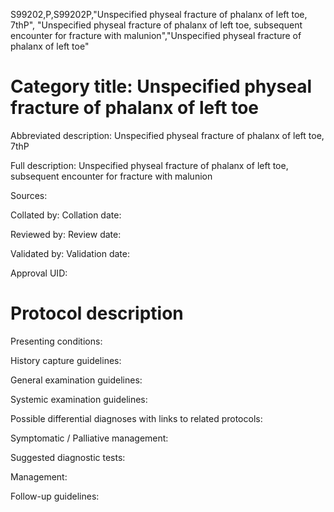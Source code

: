 S99202,P,S99202P,"Unspecified physeal fracture of phalanx of left toe, 7thP", "Unspecified physeal fracture of phalanx of left toe, subsequent encounter for fracture with malunion","Unspecified physeal fracture of phalanx of left toe"
# Category title: Unspecified physeal fracture of phalanx of left toe

Abbreviated description: Unspecified physeal fracture of phalanx of left toe, 7thP

Full description: Unspecified physeal fracture of phalanx of left toe, subsequent encounter for fracture with malunion

Sources:

Collated by:
Collation date:

Reviewed by:
Review date:

Validated by:
Validation date:

Approval UID:

# Protocol description

Presenting conditions:

History capture guidelines:

General examination guidelines:

Systemic examination guidelines:

Possible differential diagnoses with links to related protocols:

Symptomatic / Palliative management:

Suggested diagnostic tests:

Management:

Follow-up guidelines:
